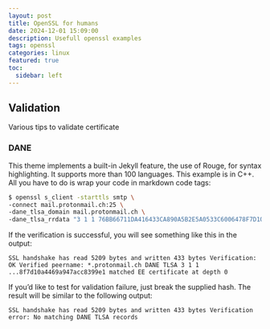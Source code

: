 ```yaml
---
layout: post
title: OpenSSL for humans
date: 2024-12-01 15:09:00
description: Usefull openssl examples
tags: openssl
categories: linux
featured: true
toc:
  sidebar: left
---
```


## Validation

Various tips to validate certificate

### DANE

This theme implements a built-in Jekyll feature, the use of Rouge, for syntax highlighting.
It supports more than 100 languages.
This example is in C++.
All you have to do is wrap your code in markdown code tags:

```bash
$ openssl s_client -starttls smtp \
-connect mail.protonmail.ch:25 \
-dane_tlsa_domain mail.protonmail.ch \
-dane_tlsa_rrdata "3 1 1 76BB66711DA416433CA890A5B2E5A0533C6006478F7D10A4469A947ACC8399E1"
```

If the verification is successful, you will see something like this in the output:

```
SSL handshake has read 5209 bytes and written 433 bytes Verification: OK Verified peername: *.protonmail.ch DANE TLSA 3 1 1 ...8f7d10a4469a947acc8399e1 matched EE certificate at depth 0
```

If you’d like to test for validation failure, just break the supplied hash. The result will be similar to the following output:

```
SSL handshake has read 5209 bytes and written 433 bytes Verification error: No matching DANE TLSA records
```
